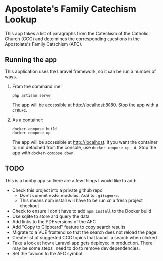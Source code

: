 # Apostolate's Family Catechism Lookup
This app takes a list of paragraphs from the Catechism of the Catholic Church (CCC) and determines the corresponding
questions in the Apostolate's Family Catechism (AFC).

## Running the app
This application uses the Laravel framework, so it can be run a number of ways.

1. From the command line:
   ```shell script
   php artisan serve
   ```
   The app will be accessible at [http://localhost:8080](http://localhost:8080). Stop the app with a `CTRL+C`.
    
2. As a container:
   ```shell script
   docker-compose build
   docker-compose up
   ```
   The app will be accessible at [http://localhost](http://localhost). If you want the container to run detached from
   the console, use `docker-compose up -d`. Stop the app with `docker-compose down`.

## TODO
This is a hobby app so there are a few things I would like to add:
* Check this project into a private github repo
  * Don't commit node_modules. Add to `.gitignore`.
  * This means npm install will have to be run on a fresh project checkout
* Check to ensure I don't have to add `npm install` to the Docker build
* Use sqlite to store and query the data
* Add links to the PDF versions of the AFC
* Add "Copy to Clipboard" feature to copy search results
* Migrate to a VUE frontend so that the search does not reload the page
* Create list of suggested CCC topics that launch a search when clicked
* Take a look at how a Laravel app gets deployed in production. There may be some steps I need to do to remove dev
dependencies.
* Set the favicon to the AFC symbol
